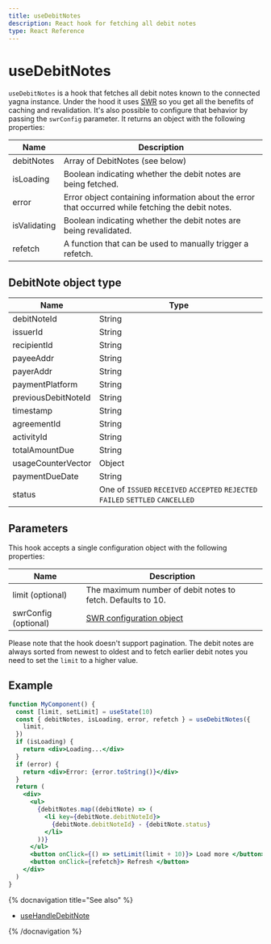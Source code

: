 ```yaml
---
title: useDebitNotes
description: React hook for fetching all debit notes
type: React Reference
---
```


# useDebitNotes

`useDebitNotes` is a hook that fetches all debit notes known to the connected yagna instance. Under the hood it uses [SWR](https://swr.vercel.app/) so you get all the benefits of caching and revalidation. It's also possible to configure that behavior by passing the `swrConfig` parameter. It returns an object with the following properties:

| Name         | Description                                                                                       |
| ------------ | ------------------------------------------------------------------------------------------------- |
| debitNotes   | Array of DebitNotes (see below)                                                                   |
| isLoading    | Boolean indicating whether the debit notes are being fetched.                                     |
| error        | Error object containing information about the error that occurred while fetching the debit notes. |
| isValidating | Boolean indicating whether the debit notes are being revalidated.                                 |
| refetch      | A function that can be used to manually trigger a refetch.                                        |

## DebitNote object type

| Name                | Type                                                                            |
| ------------------- | ------------------------------------------------------------------------------- |
| debitNoteId         | String                                                                          |
| issuerId            | String                                                                          |
| recipientId         | String                                                                          |
| payeeAddr           | String                                                                          |
| payerAddr           | String                                                                          |
| paymentPlatform     | String                                                                          |
| previousDebitNoteId | String                                                                          |
| timestamp           | String                                                                          |
| agreementId         | String                                                                          |
| activityId          | String                                                                          |
| totalAmountDue      | String                                                                          |
| usageCounterVector  | Object                                                                          |
| paymentDueDate      | String                                                                          |
| status              | One of `ISSUED` `RECEIVED` `ACCEPTED` `REJECTED` `FAILED` `SETTLED` `CANCELLED` |

## Parameters

This hook accepts a single configuration object with the following properties:

| Name                 | Description                                                         |
| -------------------- | ------------------------------------------------------------------- |
| limit (optional)     | The maximum number of debit notes to fetch. Defaults to 10.         |
| swrConfig (optional) | [SWR configuration object](https://swr.vercel.app/docs/api#options) |

Please note that the hook doesn't support pagination. The debit notes are always sorted from newest to oldest and to fetch earlier debit notes you need to set the `limit` to a higher value.

## Example

```jsx
function MyComponent() {
  const [limit, setLimit] = useState(10)
  const { debitNotes, isLoading, error, refetch } = useDebitNotes({
    limit,
  })
  if (isLoading) {
    return <div>Loading...</div>
  }
  if (error) {
    return <div>Error: {error.toString()}</div>
  }
  return (
    <div>
      <ul>
        {debitNotes.map((debitNote) => (
          <li key={debitNote.debitNoteId}>
            {debitNote.debitNoteId} - {debitNote.status}
          </li>
        ))}
      </ul>
      <button onClick={() => setLimit(limit + 10)}> Load more </button>
      <button onClick={refetch}> Refresh </button>
    </div>
  )
}
```

{% docnavigation title="See also" %}

- [useHandleDebitNote](/docs/creators/javascript/react/use-handle-debit-note)

{% /docnavigation %}
